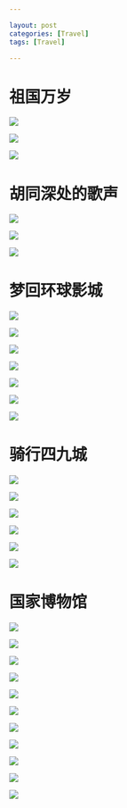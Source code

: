 ```yaml
---

layout: post
categories: [Travel]
tags: [Travel]

---
```


# 祖国万岁

![](https://raw.githubusercontent.com/kakack/kakack.github.io/master/_images/bj3.jpg)

![](https://raw.githubusercontent.com/kakack/kakack.github.io/master/_images/bj2.jpg)

![](https://raw.githubusercontent.com/kakack/kakack.github.io/master/_images/bj1.jpg)

# 胡同深处的歌声

![](https://raw.githubusercontent.com/kakack/kakack.github.io/master/_images/bj4.jpg)

![](https://raw.githubusercontent.com/kakack/kakack.github.io/master/_images/bj5.jpg)

![](https://raw.githubusercontent.com/kakack/kakack.github.io/master/_images/bj30.jpg)

# 梦回环球影城

![](https://raw.githubusercontent.com/kakack/kakack.github.io/master/_images/bj11.jpg)

![](https://raw.githubusercontent.com/kakack/kakack.github.io/master/_images/bj10.jpg)

![](https://raw.githubusercontent.com/kakack/kakack.github.io/master/_images/bj9.jpg)

![](https://raw.githubusercontent.com/kakack/kakack.github.io/master/_images/bj6.jpg)

![](https://raw.githubusercontent.com/kakack/kakack.github.io/master/_images/bj7.jpg)

![](https://raw.githubusercontent.com/kakack/kakack.github.io/master/_images/bj8.jpg)

![](https://raw.githubusercontent.com/kakack/kakack.github.io/master/_images/bj12.jpg)

# 骑行四九城

![](https://raw.githubusercontent.com/kakack/kakack.github.io/master/_images/bj13.jpg)

![](https://raw.githubusercontent.com/kakack/kakack.github.io/master/_images/bj17.jpg)

![](https://raw.githubusercontent.com/kakack/kakack.github.io/master/_images/bj14.jpg)

![](https://raw.githubusercontent.com/kakack/kakack.github.io/master/_images/bj15.jpg)

![](https://raw.githubusercontent.com/kakack/kakack.github.io/master/_images/bj16.jpg)

![](https://raw.githubusercontent.com/kakack/kakack.github.io/master/_images/bj18.jpg)

# 国家博物馆

![](https://raw.githubusercontent.com/kakack/kakack.github.io/master/_images/bj19.jpg)

![](https://raw.githubusercontent.com/kakack/kakack.github.io/master/_images/bj20.jpg)

![](https://raw.githubusercontent.com/kakack/kakack.github.io/master/_images/bj21.jpg)

![](https://raw.githubusercontent.com/kakack/kakack.github.io/master/_images/bj22.jpg)

![](https://raw.githubusercontent.com/kakack/kakack.github.io/master/_images/bj23.jpg)

![](https://raw.githubusercontent.com/kakack/kakack.github.io/master/_images/bj24.jpg)

![](https://raw.githubusercontent.com/kakack/kakack.github.io/master/_images/bj25.jpg)

![](https://raw.githubusercontent.com/kakack/kakack.github.io/master/_images/bj26.jpg)

![](https://raw.githubusercontent.com/kakack/kakack.github.io/master/_images/bj27.jpg)

![](https://raw.githubusercontent.com/kakack/kakack.github.io/master/_images/bj28.jpg)

![](https://raw.githubusercontent.com/kakack/kakack.github.io/master/_images/bj29.jpg)
